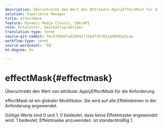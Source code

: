 ```yaml
---
description: Überschreibt den Wert des Attributs ApplyEffectMask für die Anforderung.
solution: Experience Manager
title: effectMask
feature: Dynamic Media Classic, SDK/API
role: Entwickler, Geschäftspraktiker
translation-type: tm+mt
source-git-commit: f6c97606d7a4209427316d7367013ad9585a5cae
workflow-type: tm+mt
source-wordcount: '59'
ht-degree: 0%

---
```



# effectMask{#effectmask}

Überschreibt den Wert von attribute::ApplyEffectMask für die Anforderung.

effectMask ist ein globaler Modifikator. Sie wird auf alle Effektebenen in der Anforderung angewendet.

Gültige Werte sind 0 und 1. 0 bedeutet, dass keine Effektmaske angewendet wird. 1 bedeutet, Effektmaske anzuwenden. ist standardmäßig 1.
